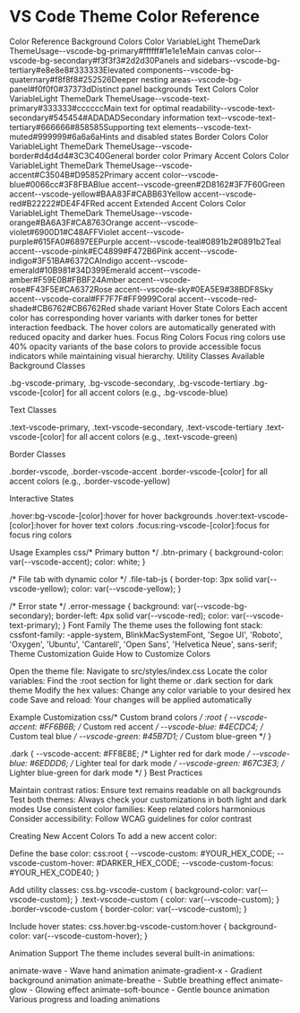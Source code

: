 # VS Code Theme Color Reference
Color Reference
Background Colors
Color VariableLight ThemeDark ThemeUsage--vscode-bg-primary#ffffff#1e1e1eMain canvas color--vscode-bg-secondary#f3f3f3#2d2d30Panels and sidebars--vscode-bg-tertiary#e8e8e8#333333Elevated components--vscode-bg-quaternary#f8f8f8#252526Deeper nesting areas--vscode-bg-panel#f0f0f0#37373dDistinct panel backgrounds
Text Colors
Color VariableLight ThemeDark ThemeUsage--vscode-text-primary#333333#ccccccMain text for optimal readability--vscode-text-secondary#545454#ADADADSecondary information text--vscode-text-tertiary#666666#858585Supporting text elements--vscode-text-muted#999999#6a6a6aHints and disabled states
Border Colors
Color VariableLight ThemeDark ThemeUsage--vscode-border#d4d4d4#3C3C40General border color
Primary Accent Colors
Color VariableLight ThemeDark ThemeUsage--vscode-accent#C3504B#D95852Primary accent color--vscode-blue#0066cc#3F8FBABlue accent--vscode-green#2D8162#3F7F60Green accent--vscode-yellow#BAA83F#CABB63Yellow accent--vscode-red#B22222#DE4F4FRed accent
Extended Accent Colors
Color VariableLight ThemeDark ThemeUsage--vscode-orange#BA6A3F#CA8763Orange accent--vscode-violet#6900D1#C48AFFViolet accent--vscode-purple#615FA0#6897EEPurple accent--vscode-teal#0891b2#0891b2Teal accent--vscode-pink#EC4899#F472B6Pink accent--vscode-indigo#3F51BA#6372CAIndigo accent--vscode-emerald#10B981#34D399Emerald accent--vscode-amber#F59E0B#FBBF24Amber accent--vscode-rose#F43F5E#CA6372Rose accent--vscode-sky#0EA5E9#38BDF8Sky accent--vscode-coral#FF7F7F#FF9999Coral accent--vscode-red-shade#CB6762#CB6762Red shade variant
Hover State Colors
Each accent color has corresponding hover variants with darker tones for better interaction feedback. The hover colors are automatically generated with reduced opacity and darker hues.
Focus Ring Colors
Focus ring colors use 40% opacity variants of the base colors to provide accessible focus indicators while maintaining visual hierarchy.
Utility Classes Available
Background Classes

.bg-vscode-primary, .bg-vscode-secondary, .bg-vscode-tertiary
.bg-vscode-[color] for all accent colors (e.g., .bg-vscode-blue)

Text Classes

.text-vscode-primary, .text-vscode-secondary, .text-vscode-tertiary
.text-vscode-[color] for all accent colors (e.g., .text-vscode-green)

Border Classes

.border-vscode, .border-vscode-accent
.border-vscode-[color] for all accent colors (e.g., .border-vscode-yellow)

Interactive States

.hover:bg-vscode-[color]:hover for hover backgrounds
.hover:text-vscode-[color]:hover for hover text colors
.focus:ring-vscode-[color]:focus for focus ring colors

Usage Examples
css/* Primary button */
.btn-primary {
  background-color: var(--vscode-accent);
  color: white;
}

/* File tab with dynamic color */
.file-tab-js {
  border-top: 3px solid var(--vscode-yellow);
  color: var(--vscode-yellow);
}

/* Error state */
.error-message {
  background: var(--vscode-bg-secondary);
  border-left: 4px solid var(--vscode-red);
  color: var(--vscode-text-primary);
}
Font Family
The theme uses the following font stack:
cssfont-family: -apple-system, BlinkMacSystemFont, 'Segoe UI', 'Roboto', 'Oxygen', 'Ubuntu', 'Cantarell', 'Open Sans', 'Helvetica Neue', sans-serif;
Theme Customization Guide
How to Customize Colors

Open the theme file: Navigate to src/styles/index.css
Locate the color variables: Find the :root section for light theme or .dark section for dark theme
Modify the hex values: Change any color variable to your desired hex code
Save and reload: Your changes will be applied automatically

Example Customization
css/* Custom brand colors */
:root {
  --vscode-accent: #FF6B6B;        /* Custom red accent */
  --vscode-blue: #4ECDC4;          /* Custom teal blue */
  --vscode-green: #45B7D1;         /* Custom blue-green */
}

.dark {
  --vscode-accent: #FF8E8E;        /* Lighter red for dark mode */
  --vscode-blue: #6EDDD6;          /* Lighter teal for dark mode */
  --vscode-green: #67C3E3;         /* Lighter blue-green for dark mode */
}
Best Practices

Maintain contrast ratios: Ensure text remains readable on all backgrounds
Test both themes: Always check your customizations in both light and dark modes
Use consistent color families: Keep related colors harmonious
Consider accessibility: Follow WCAG guidelines for color contrast

Creating New Accent Colors
To add a new accent color:

Define the base color:
css:root {
  --vscode-custom: #YOUR_HEX_CODE;
  --vscode-custom-hover: #DARKER_HEX_CODE;
  --vscode-custom-focus: #YOUR_HEX_CODE40;
}

Add utility classes:
css.bg-vscode-custom { background-color: var(--vscode-custom); }
.text-vscode-custom { color: var(--vscode-custom); }
.border-vscode-custom { border-color: var(--vscode-custom); }

Include hover states:
css.hover\:bg-vscode-custom:hover { background-color: var(--vscode-custom-hover); }


Animation Support
The theme includes several built-in animations:

animate-wave - Wave hand animation
animate-gradient-x - Gradient background animation
animate-breathe - Subtle breathing effect
animate-glow - Glowing effect
animate-soft-bounce - Gentle bounce animation
Various progress and loading animations